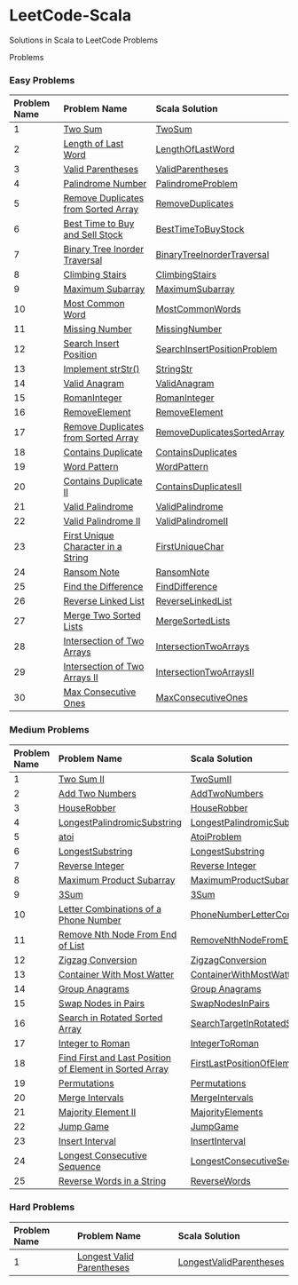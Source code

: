 # LeetCode-Scala

Solutions in Scala to LeetCode Problems

Problems

### Easy Problems

| Problem Name | Problem Name                                                                                              | Scala Solution                                                                                                     |
|:-------------|:----------------------------------------------------------------------------------------------------------|:-------------------------------------------------------------------------------------------------------------------|
| 1            | [Two Sum](https://leetcode.com/problems/two-sum/)                                                         | [TwoSum](src/main/scala/com/leetcode/easy/TwoSum.scala)                                                            |
| 2            | [Length of Last Word](https://leetcode.com/problems/length-of-last-word/)                                 | [LengthOfLastWord](src/main/scala/com/leetcode/easy/LengthOfLastWord.scala)                                        |
| 3            | [Valid Parentheses](https://leetcode.com/problems/valid-parentheses/)                                     | [ValidParentheses](src/main/scala/com/leetcode/easy/ValidParentheses.scala)                                        |
| 4            | [Palindrome Number](https://leetcode.com/problems/palindrome-number/)                                     | [PalindromeProblem](src/main/scala/com/leetcode/easy/PalindromeProblem.scala)                                      |
| 5            | [Remove Duplicates from Sorted Array](https://leetcode.com/problems/remove-duplicates-from-sorted-array/) | [RemoveDuplicates](src/main/scala/com/leetcode/easy/RemoveDuplicates.scala)                                        |
| 6            | [Best Time to Buy and Sell Stock](https://leetcode.com/problems/best-time-to-buy-and-sell-stock/)         | [BestTimeToBuyStock](src/main/scala/com/leetcode/easy/BestTimeToBuyStock.scala)                                    |
| 7            | [Binary Tree Inorder Traversal](https://leetcode.com/problems/binary-tree-inorder-traversal/)             | [BinaryTreeInorderTraversal](src/main/scala/com/leetcode/easy/BinaryTreeInorderTraversal.scala)                    |
| 8            | [Climbing Stairs](https://leetcode.com/problems/climbing-stairs/)                                         | [ClimbingStairs](src/main/scala/com/leetcode/easy/ClimbingStairs.scala)                                            |
| 9            | [Maximum Subarray](https://leetcode.com/problems/maximum-subarray/)                                       | [MaximumSubarray](src/main/scala/com/leetcode/easy/MaximumSubarray.scala)                                          |
| 10           | [Most Common Word](https://leetcode.com/problems/most-common-word/)                                       | [MostCommonWords](src/main/scala/com/leetcode/easy/MostCommonWords.scala)                                          |
| 11           | [Missing Number](https://leetcode.com/problems/missing-number/)                                           | [MissingNumber](src/main/scala/com/leetcode/easy/MissingNumber.scala)                                              |
| 12           | [Search Insert Position](https://leetcode.com/problems/search-insert-position/)                           | [SearchInsertPositionProblem](src/main/scala/com/leetcode/easy/SearchInsertPositionProblem.scala)                  |
| 13           | [Implement strStr()](https://leetcode.com/problems/implement-strstr/)                                     | [StringStr](src/main/scala/com/leetcode/easy/StringStr.scala)                                                      |
| 14           | [Valid Anagram](https://leetcode.com/problems/valid-anagram/)                                             | [ValidAnagram](src/main/scala/com/leetcode/easy/ValidAnagram.scala)                                                |
| 15           | [RomanInteger](https://leetcode.com/problems/roman-to-integer/)                                           | [RomanInteger](src/main/scala/com/leetcode/easy/RomanInteger.scala)                                                |
| 16           | [RemoveElement](https://leetcode.com/problems/remove-element/)                                            | [RemoveElement](src/main/scala/com/leetcode/easy/RemoveElement.scala)                                              |
| 17           | [Remove Duplicates from Sorted Array](https://leetcode.com/problems/remove-duplicates-from-sorted-array/) | [RemoveDuplicatesSortedArray](src/main/scala/com/leetcode/easy/RemoveDuplicatesSortedArray.scala)                  |
| 18           | [Contains Duplicate](https://leetcode.com/problems/contains-duplicate/)                                   | [ContainsDuplicates](src/main/scala/com/leetcode/easy/ContainsDuplicates$.scala)                                   |
| 19           | [Word Pattern](https://leetcode.com/problems/word-pattern/)                                               | [WordPattern](src/main/scala/com/leetcode/easy/WordPattern.scala)                                                  |
| 20           | [Contains Duplicate II](https://leetcode.com/problems/contains-duplicate-ii/)                             | [ContainsDuplicatesII](src/main/scala/com/leetcode/easy/ContainsDuplicatesII.scala)                                |
| 21           | [Valid Palindrome](https://leetcode.com/problems/valid-palindrome/)                                       | [ValidPalindrome](src/main/scala/com/leetcode/easy/ValidPalindrome.scala)                                          |
| 22           | [Valid Palindrome II](https://leetcode.com/problems/valid-palindrome-ii/)                                 | [ValidPalindromeII](src/main/scala/com/leetcode/easy/ValidPalindromeII.scala)                                      |
| 23           | [First Unique Character in a String](https://leetcode.com/problems/first-unique-character-in-a-string/)   | [FirstUniqueChar](src/main/scala/com/leetcode/easy/FirstUniqueChar.scala)                                          |
| 24           | [Ransom Note](https://leetcode.com/problems/ransom-note/)                                                 | [RansomNote](src/main/scala/com/leetcode/easy/RansomNote.scala)                                                    |
| 25           | [Find the Difference](https://leetcode.com/problems/find-the-difference/)                                 | [FindDifference](src/main/scala/com/leetcode/easy/FindDifference.scala)                                            |
| 26           | [Reverse Linked List](https://leetcode.com/problems/reverse-linked-list/)                                 | [ReverseLinkedList](src/main/scala/com/leetcode/easy/ReverseLinkedList.scala)                                      |
| 27           | [Merge Two Sorted Lists](https://leetcode.com/problems/merge-two-sorted-lists/submissions/)               | [MergeSortedLists](src/main/scala/com/leetcode/easy/MergeSortedLists.scala)                                        |
| 28           | [Intersection of Two Arrays](https://leetcode.com/problems/intersection-of-two-arrays/)                   | [IntersectionTwoArrays](src/main/scala/com/leetcode/easy/IntersectionTwoArrays.scala)                              |
| 29           | [Intersection of Two Arrays II](https://leetcode.com/problems/intersection-of-two-arrays-ii/)             | [IntersectionTwoArraysII](src/main/scala/com/leetcode/easy/IntersectionTwoArraysII.scala)                          |
| 30           | [Max Consecutive Ones](https://leetcode.com/problems/max-consecutive-ones/)                               | [MaxConsecutiveOnes](src/main/scala/com/leetcode/easy/MaxConsecutiveOnes.scala)                                    |

### Medium Problems

| Problem Name | Problem Name                                                                                                                                                                                                                                              | Scala Solution                                                                                                                                                                |
|:-------------|:----------------------------------------------------------------------------------------------------------------------------------------------------------------------------------------------------------------------------------------------------------|:------------------------------------------------------------------------------------------------------------------------------------------------------------------------------|
| 1            | [Two Sum II](https://leetcode.com/problems/two-sum-ii-input-array-is-sorted/submissions/)                                                                                                                                                                 | [TwoSumII](src/main/scala/com/letcode/medium/TwoSumII.scala)                                                                                                                  |
| 2            | [Add Two Numbers](https://leetcode.com/problems/add-two-numbers/)                                                                                                                                                                                         | [AddTwoNumbers](src/main/scala/com/letcode/medium/AddTwoNumbers.scala)                                                                                                        |
| 3            | [HouseRobber](https://leetcode.com/problems/house-robber/)                                                                                                                                                                                                | [HouseRobber](src/main/scala/com/letcode/medium/HouseRobber.scala)                                                                                                            |
| 4            | [LongestPalindromicSubstring](https://leetcode.com/problems/longest-palindromic-substring/)                                                                                                                                                               | [LongestPalindromicSubstring](src/main/scala/com/letcode/medium/LongestPalindromicSubstring.scala)                                                                            |
| 5            | [atoi](https://leetcode.com/problems/string-to-integer-atoi/)                                                                                                                                                                                             | [AtoiProblem](src/main/scala/com/letcode/medium/AtoiProblem.scala)                                                                                                            |
| 6            | [LongestSubstring](https://leetcode.com/problems/longest-substring-without-repeating-characters/)                                                                                                                                                         | [LongestSubstring](src/main/scala/com/letcode/medium/LongestSubstring.scala)                                                                                                  |
| 7            | [Reverse Integer](https://leetcode.com/problems/reverse-integer/)                                                                                                                                                                                         | [Reverse Integer](src/main/scala/com/letcode/medium/ReverseInteger.scala)                                                                                                     |
| 8            | [Maximum Product Subarray](https://leetcode.com/problems/maximum-product-subarray/)                                                                                                                                                                       | [MaximumProductSubarray](src/main/scala/com/letcode/medium/MaximumProductSubarray.scala)                                                                                      |
| 9            | [3Sum](https://leetcode.com/problems/3sum/)                                                                                                                                                                                                               | [3Sum](src/main/scala/com/letcode/medium/ThreeSum.scala)                                                                                                                      |
| 10           | [Letter Combinations of a Phone Number](https://leetcode.com/problems/letter-combinations-of-a-phone-number/)                                                                                                                                             | [PhoneNumberLetterCombinations](src/main/scala/com/letcode/medium/PhoneNumberLetterCombinations.scala)                                                                        |
| 11           | [Remove Nth Node From End of List](https://leetcode.com/problems/remove-nth-node-from-end-of-list/)                                                                                                                                                       | [RemoveNthNodeFromEndOfList](src/main/scala/com/letcode/medium/RemoveNthNodeFromEndOfList.scala)                                                                              |
| 12           | [Zigzag Conversion](https://leetcode.com/problems/zigzag-conversion/)                                                                                                                                                                                     | [ZigzagConversion](src/main/scala/com/letcode/medium/ZigzagConversion.scala)                                                                                                  |
| 13           | [Container With Most Watter](https://leetcode.com/problems/container-with-most-water/)                                                                                                                                                                    | [ContainerWithMostWatter](src/main/scala/com/letcode/medium/ContainerWithMostWatter.scala)                                                                                    |
| 14           | [Group Anagrams](https://leetcode.com/problems/group-anagrams/)                                                                                                                                                                                           | [Group Anagrams](src/main/scala/com/letcode/medium/GroupAnagrams.scala)                                                                                                       |
| 15           | [Swap Nodes in Pairs](https://leetcode.com/problems/swap-nodes-in-pairs/)                                                                                                                                                                                 | [SwapNodesInPairs](src/main/scala/com/letcode/medium/SwapNodesInPairs.scala)                                                                                                  |
| 16           | [Search in Rotated Sorted Array](https://leetcode.com/problems/search-in-rotated-sorted-array/)                                                                                                                                                           | [SearchTargetInRotatedSortedArray](src/main/scala/com/letcode/medium/SearchTargetInRotatedSortedArray.scala)                                                                  |
| 17           | [Integer to Roman](https://leetcode.com/problems/integer-to-roman/)                                                                                                                                                                                       | [IntegerToRoman](src/main/scala/com/letcode/medium/IntegerToRoman.scala)                                                                                                      |
| 18           | [Find First and Last Position of Element in Sorted Array](https://leetcode.com/problems/find-first-and-last-position-of-element-in-sorted-array/)                                                                                                         | [FirstLastPositionOfElementInSortedArray](src/main/scala/com/letcode/medium/FirstLastPositionOfElementInSortedArray.scala)                                                    |
| 19           | [Permutations](https://leetcode.com/problems/permutations/)                                                                                                                                                                                               | [Permutations](src/main/scala/com/letcode/medium/Permutations.scala)                                                                                                          |
| 20           | [Merge Intervals](https://leetcode.com/problems/merge-intervals/)                                                                                                                                                                                         | [MergeIntervals](src/main/scala/com/letcode/medium/Permutations.scala)                                                                                                        |
| 21           | [Majority Element II](https://leetcode.com/problems/majority-element-ii/)                                                                                                                                                                                 | [MajorityElements](src/main/scala/com/letcode/medium/MajorityElements.scala)                                                                                                  |
| 22           | [Jump Game](https://leetcode.com/problems/jump-game/)                                                                                                                                                                                                     | [JumpGame](src/main/scala/com/letcode/medium/JumpGame.scala)                                                                                                                  |
| 23           | [Insert Interval](https://leetcode.com/problems/insert-interval/submissions/)                                                                                                                                                                             | [InsertInterval](src/main/scala/com/letcode/medium/InsertInterval.scala)                                                                                                      |
| 24           | [Longest Consecutive Sequence](https://leetcode.com/problems/longest-consecutive-sequence/)                                                                                                                                                               | [LongestConsecutiveSequence](src/main/scala/com/letcode/medium/LongestConsecutiveSequence.scala)                                                                              |
| 25           | [Reverse Words in a String](https://leetcode.com/problems/reverse-words-in-a-string/)                                                                                                                                                                     | [ReverseWords](src/main/scala/com/letcode/medium/ReverseWords.scala)                                                                                                          |


### Hard Problems

| Problem Name | Problem Name                                                                                                                                           | Scala Solution                                                                                                             |
|:-------------|:-------------------------------------------------------------------------------------------------------------------------------------------------------|:---------------------------------------------------------------------------------------------------------------------------|
| 1            | [Longest Valid Parentheses](https://leetcode.com/problems/longest-valid-parentheses/)                                                                  | [LongestValidParentheses](src/main/scala/com/letcode/medium/LongestValidParentheses.scala)                                 |
